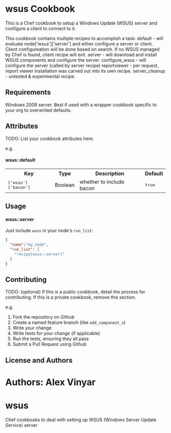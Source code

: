 wsus Cookbook
=============
This is a Chef cookbook to setup a Windows Update (WSUS) server and configure a client to connect to it.

This cookbook contains multiple recipes to accomplish a task:
  default - will evaluate node['wsus']['server'] and either configure a server or client. Client configureation will be done based on search. If no WSUS managed by Chef is found, client recipe will exit.
  server - will download and install WSUS components and configure the server.
  configure_wsus - will configure the server (called by server recipe)
  reportviewer - per request, report viewer installation was carved out into its own recipe.
  server_cleanup - untested & experimental recipe.


Requirements
------------
Windows 2008 server. Best if used with a wrapper cookbook specific to your org to overwrited defaults.


Attributes
----------
TODO: List your cookbook attributes here.

e.g.
#### wsus::default
<table>
  <tr>
    <th>Key</th>
    <th>Type</th>
    <th>Description</th>
    <th>Default</th>
  </tr>
  <tr>
    <td><tt>['wsus']['bacon']</tt></td>
    <td>Boolean</td>
    <td>whether to include bacon</td>
    <td><tt>true</tt></td>
  </tr>
</table>

Usage
-----
#### wsus::server

Just include `wsus` in your node's `run_list`:

```json
{
  "name":"my_node",
  "run_list": [
    "recipe[wsus::server]"
  ]
}
```

Contributing
------------
TODO: (optional) If this is a public cookbook, detail the process for contributing. If this is a private cookbook, remove this section.

e.g.
1. Fork the repository on Github
2. Create a named feature branch (like `add_component_x`)
3. Write your change
4. Write tests for your change (if applicable)
5. Run the tests, ensuring they all pass
6. Submit a Pull Request using Github

License and Authors
-------------------
Authors: Alex Vinyar
=======
wsus
====

Chef cookbooks to deal with setting up WSUS (Windows Server Update Service) server
